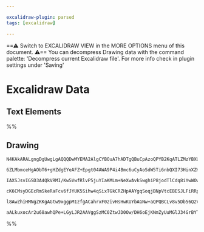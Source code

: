 ```yaml
---

excalidraw-plugin: parsed
tags: [excalidraw]

---
```

==⚠  Switch to EXCALIDRAW VIEW in the MORE OPTIONS menu of this document. ⚠== You can decompress Drawing data with the command palette: 'Decompress current Excalidraw file'. For more info check in plugin settings under 'Saving'


# Excalidraw Data

## Text Elements
%%
## Drawing
```compressed-json
N4KAkARALgngDgUwgLgAQQQDwMYEMA2AlgCYBOuA7hADTgQBuCpAzoQPYB2KqATLZMzYBXUtiRoIACyhQ4zZAHoFAc0JRJQgEYA6bGwC2CgF7N6hbEcK4OCtptbErHALRY8RMpWdx8Q1TdIEfARcZgRmBShcZQUebQBObR4aOiCEfQQOKGZuAG1wMFAwYogSbggAawB9AGl9AEUASRqAZQBhABEANmc2gAY2egApSVwAIQAJFOLIWERywOwojmVg

6ZLMbmceHgAObT6+gHZdgEYeAFZ+Epgt04AWA9P4i4Bmc6uCyAoSdW5Ti6nbQXI73HinXZHT4zKQIQjKaT/U5Ao5HV73V5Q66QayrcSoPrYiDMKCkNgVBBtNj4NikcoAYlOCCZTPWkE0uGwFWUZKEHGIVJpdIkpOszDguECWTZEAAZoR8PgWrA1hJBB4ZSSyRSAOq/STcPhfYmk8kIZUwVXodVlIm8hEccI5NCnIlsCXYNS3F2HIk84RwRrEZ2oX

IAXSJsvIGSD3A4QkVRMI/Kw5VwfRlvP5juYIaKMLm+NeXwAvkSwghiP8jodTlCdq8iYwWOwuGhwU2mKxOAA5ThibiveKQqFHLpHJPMDppKCV7ikoQIImaYT8gCiwQyWRD8cTxqEcGIuFnVZdoJ44/BO0BRphRA4FTjCfwRJpXLnaFlBDCBRL4AjdC4HAcDKse+L5tAkjpPiEBEAiUDrAwhAIBQYyctyWYCtStIMrKeH4Yh2AiFKUCNLO+jKtqlLY

cK6CMsyDGEcRmSkeRaFcv6fJYUK5Sihw4qSixTGkCRZHpAAYgqSoqjBNpVtcEBESJLFiRRpq6vqhoKUponkZRZoWlaxLUraBSKcxWSqQASsIDpOv82kWax6QAPIel6/y+mZOkqeR4mcFA4m4PoCreqg0KQD5ll+QFLSEEY+I8IS3lOapAAqWBQAAgnBbboMEsoIY5ynRekoGkNlIlsBQUG4KeqC7i+KUlc5+hrvyWVVTVIT1RAkpklQxW6eknUDW

l8AwZhiHMNgZKKgAGtw9xggpM1zfgACahrxF02ivHsHwKUYbAGNw+aQPQBCLv8v5Db56Q2VxOYhhAU0KTyJBxQlhrJSUH3EMqCBwNwEUQP9ACybDEAg7W4JowT1V++BhO9pAkIKOFoOdEBjNSvWkMoHIABTghOvB1tQ5Nk30wIAJQylZCDKAmkoLITuAk68hK8FzlM8LzBJ0xAt3NSR+kUm5UCtjuz4KVGwUIIzKZoysZ3GpkcMI/OpCLkS2BEMD

aALkuxocAr2u68awhQPe+LGyLJR2AAVggSzMC0ZtwJD0Ow/DH6oEjKNmZyUuMGlJ34GrBYTeUYTBEsrYykRJIGON8xoI1r5sO+iPfibd6hNlCdhxHT6Kr+4BlnQ8rBHmf4lkAA==
```
%%